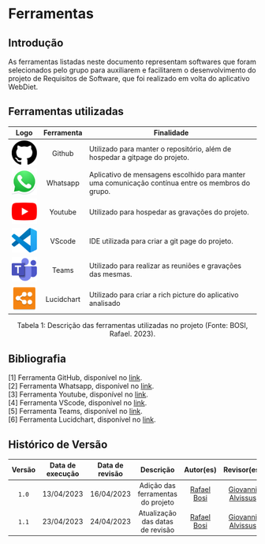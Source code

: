 # Ferramentas

## Introdução

  As ferramentas listadas neste documento representam softwares que foram selecionados pelo grupo para auxiliarem e facilitarem o
  desenvolvimento do projeto de Requisitos de Software, que foi realizado em volta do aplicativo WebDiet.

## Ferramentas utilizadas

| Logo | Ferramenta | Finalidade |
| :-----: | :----: | ----------- |
| <img src="img/icon-github.png" alt="Github" width=75px> | Github  | Utilizado para manter o repositório, além de hospedar a gitpage do projeto. |
| <img src="img/icon-whatsapp.png" alt="Whatsapp" width=75px> | Whatsapp | Aplicativo de mensagens escolhido para manter uma comunicação contínua entre os membros do grupo. |
| <img src="img/icon-youtube.png" alt="YouTube" width=75px> | Youtube | Utilizado para hospedar as gravações do projeto. |
| <img src="img/icon_vscode.png" alt="VScode" width=75px> | VScode | IDE utilizada para criar a git page do projeto. |
| <img src="img/icon_teams.png" alt="Teams" width=75px> | Teams | Utilizado para realizar as reuniões e gravações das mesmas. |
| <img src="img/icon_lucidhart.png" alt="Lucid Hart" width=75px> | Lucidchart | Utilizado para criar a rich picture do aplicativo analisado |


<div align= "center">
<p>Tabela 1: Descrição das ferramentas utilizadas no projeto (Fonte: BOSI, Rafael. 2023). </p>
</div>

## Bibliografia

[1] Ferramenta GitHub, disponível no [link](https://github.com). <br/>
[2] Ferramenta Whatsapp, disponível no [link](https://www.whatsapp.com/). <br/>
[3] Ferramenta Youtube, disponível no [link](https://youtube.com). <br/>
[4] Ferramenta VScode, disponível no [link](https://code.visualstudio.com/). <br/>
[5] Ferramenta Teams, disponível no [link](https://www.microsoft.com/pt-br/microsoft-teams/log-in). <br/>
[6] Ferramenta Lucidchart, disponível no [link](https://www.lucidchart.com/pages/pt). <br/>

## Histórico de Versão

| Versão | Data de execução  | Data de revisão |  Descrição    | Autor(es)     |  Revisor(es)  |
| :----: | :---------------: | :-------------: | :-----------: | :-----------: | :-----------: |
| `1.0` | 13/04/2023 | 16/04/2023 | Adição das ferramentas do projeto | [Rafael Bosi](https://github.com/StrangeUnit28) | [Giovanni Alvissus](https://github.com/giovanni1106) |
| `1.1` | 23/04/2023 | 24/04/2023 | Atualização das datas de revisão | [Rafael Bosi](https://github.com/StrangeUnit28) | [Giovanni Alvissus](https://github.com/giovanni1106) |


